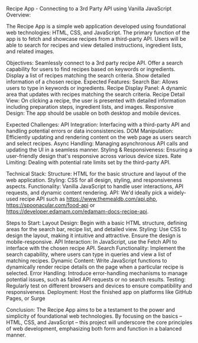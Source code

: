 Recipe App - Connecting to a 3rd Party API using Vanilla JavaScript
Overview:

The Recipe App is a simple web application developed using foundational web technologies: HTML, CSS, and JavaScript. The primary function of the app is to fetch and showcase recipes from a third-party API. Users will be able to search for recipes and view detailed instructions, ingredient lists, and related images.

Objectives:
Seamlessly connect to a 3rd party recipe API.
Offer a search capability for users to find recipes based on keywords or ingredients.
Display a list of recipes matching the search criteria.
Show detailed information of a chosen recipe.
Expected Features:
Search Bar: Allows users to type in keywords or ingredients.
Recipe Display Panel: A dynamic area that updates with recipes matching the search criteria.
Recipe Detail View: On clicking a recipe, the user is presented with detailed information including preparation steps, ingredient lists, and images.
Responsive Design: The app should be usable on both desktop and mobile devices.

Expected Challenges:
API Integration: Interfacing with a third-party API and handling potential errors or data inconsistencies.
DOM Manipulation: Efficiently updating and rendering content on the web page as users search and select recipes.
Async Handling: Managing asynchronous API calls and updating the UI in a seamless manner.
Styling & Responsiveness: Ensuring a user-friendly design that's responsive across various device sizes.
Rate Limiting: Dealing with potential rate limits set by the third-party API.

Technical Stack:
Structure: HTML for the basic structure and layout of the web application.
Styling: CSS for all design, styling, and responsiveness aspects.
Functionality: Vanilla JavaScript to handle user interactions, API requests, and dynamic content rendering.
API: We'd ideally pick a widely-used recipe API such as https://www.themealdb.com/api.php, https://spoonacular.com/food-api or https://developer.edamam.com/edamam-docs-recipe-api.

Steps to Start:
Layout Design: Begin with a basic HTML structure, defining areas for the search bar, recipe list, and detailed view.
Styling: Use CSS to design the layout, making it intuitive and attractive. Ensure the design is mobile-responsive.
API Interaction: In JavaScript, use the Fetch API to interface with the chosen recipe API.
Search Functionality: Implement the search capability, where users can type in queries and view a list of matching recipes.
Dynamic Content: Write JavaScript functions to dynamically render recipe details on the page when a particular recipe is selected.
Error Handling: Introduce error-handling mechanisms to manage potential issues, such as failed API requests or no search results.
Testing: Regularly test on different browsers and devices to ensure compatibility and responsiveness.
Deployment: Host the finished app on platforms like GitHub Pages, or Surge

Conclusion:
The Recipe App aims to be a testament to the power and simplicity of foundational web technologies. By focusing on the basics – HTML, CSS, and JavaScript – this project will underscore the core principles of web development, emphasizing both form and function in a balanced manner.